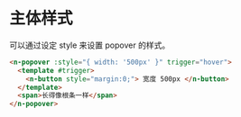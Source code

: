 # 主体样式

可以通过设定 style 来设置 popover 的样式。

```html
<n-popover :style="{ width: '500px' }" trigger="hover">
  <template #trigger>
    <n-button style="margin:0;"> 宽度 500px </n-button>
  </template>
  <span>长得像根条一样</span>
</n-popover>
```
